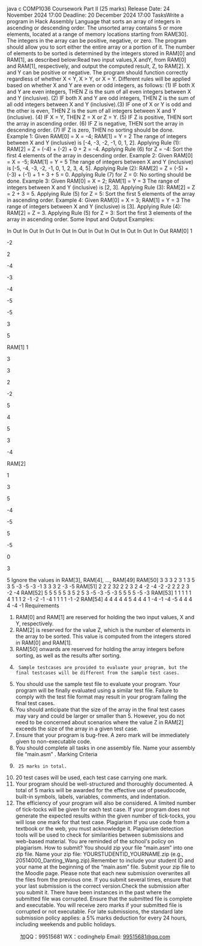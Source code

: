 java c
COMP1036 Coursework Part II (25   marks)
Release Date: 24 November 2024   17:00
Deadline: 20 December 2024   17:00
TasksWrite   a   program   in   Hack   Assembly   Language   that   sorts   an   array   of integers   in   ascending   or   descending   order.   The   unsorted array contains 5 or more elements, located at a range of   memory locations starting from RAM[30]. The integers   in the array can be positive, negative, or zero.
The program   should   allow you   to   sort   either the   entire   array   or   a portion   of it.   The number   of elements   to   be   sorted   is   determined by the integers stored in RAM[0] and RAM[1], as   described below:Read two input   values,X andY, from RAM[0] and RAM[1],   respectively, and output the computed   result, Z, to RAM[2].   X and Y can be positive or negative. The program should function correctly regardless   of   whether X < Y, X   > Y,   or X   =   Y.
Different rules will be applied based on whether X and Y are even or   odd   integers,   as   follows:
(1)                IF both X and Y are even integers,   THEN Z   is the   sum   of   all   even   integers   between   X   and   Y   (inclusive).
(2)                IF both X and Y are odd integers, THEN   Z   is the   sum   of   all   odd   integers between X   and Y   (inclusive).(3)                IF one of   X or   Y is odd and   the   other   is   even,   THEN   Z   is   the   sum   of   all   integers between X   and   Y   (inclusive).
(4)                IF X = Y, THEN Z   = X   or   Z   = Y.
(5)                IF Z is positive, THEN sort the   array   in   ascending   order.
(6)                IF Z is negative, THEN sort the   array   in descending   order.
(7)                IF Z is zero, THEN no   sorting   should be done.
Example   1:
Given RAM[0] = X = -4; RAM[1] =   Y   =   2
The range of   integers between X and Y   (inclusive) is   [-4, -3, -2,   -1, 0,   1,   2].   Applying Rule (1): RAM[2] = Z = (-4)   +   (-2)   +   0   +   2   =   -4.
Applying Rule (6) for Z = -4:   Sort the first 4   elements   of   the   array   in   descending   order.
Example 2:
Given RAM[0] = X = -5; RAM[1] = Y   =   5
The range of   integers between X and Y   (inclusive) is   [-5, -4, -3,   -2,   -1, 0,   1,   2,   3,   4,   5].   Applying Rule (2): RAM[2] = Z = (-5)   +   (-3)   +   (-1)   +   1   +   3   +   5   =   0.
Applying Rule (7) for Z = 0: No   sorting   should be done.
Example 3:
Given RAM[0] = X = 2; RAM[1] = Y   =   3
The range of   integers between X   and Y   (inclusive) is   [2, 3].   Applying Rule (3): RAM[2] = Z =   2   +   3   =   5.
Applying Rule (5) for Z = 5:   Sort the first   5   elements   of   the   array   in   ascending   order.
Example 4:
Given RAM[0] = X = 3; RAM[1]   = Y   =   3
The range of   integers between X and Y   (inclusive) is   [3].   Applying Rule (4): RAM[2] = Z   =   3.
Applying Rule (5) for Z = 3:   Sort the first   3   elements   of   the   array   in   ascending   order.   Some Input and Output Examples:
   
In
Out
In
Out
In
Out
In
Out
In
Out
In
Out
In
Out
In
Out
In
Out
In
Out
RAM[0]
1
   
-2
   
2
   
-4
   
-3
   
-4
   
-5
   
-5
   
3
   
5
   
RAM[1]
1
   
3
   
3
   
2
   
-2
   
5
   
4
   
5
   
3
   
-4
   
RAM[2]
   
1
   
3
   
5
   
-4
   
-5
   
5
   
-5
   
0
   
3
   
5
Ignore the values in RAM[3], RAM[4],   …, RAM[49]
RAM[50]
3
3
3
2
3
1
3
5
3
5
-3
-5
-3
-1
3
3
3
2
-3
-5
RAM[51]
2
2
2
32
2
2
3
2
4
-2
-4
-2
-2
2
2
2
3
-2
-4
RAM[52]
5
5
5
5
5
3
5
2
5
3
-5
-3
-5
-3
5
5
5
5
-5
-3
RAM[53]
1
1
1
1
1
4
1
1
1
2
-1
-2
-1
-4
1
1
1
1
-1
-2
RAM[54]
4
4
4
4
4
5
4
4
4
1
-4
-1
-4
-5
4
4
4
4
-4
-1
Requirements
1.    RAM[0] and RAM[1] are reserved for holding   the two   input   values, X   and Y,   respectively.
2.    RAM[2] is reserved for the value Z, which is the number of   elements in the array to be sorted. This value is computed   from the integers stored in RAM[0]   and RAM[1].
3.    RAM[50] onwards are reserved for holding the   array   integers before   sorting,   as well   as the results   after   sorting.
4.      Sample testcases are provided to evaluate your program, but the final testcases will be different from the sample test cases.
5.    You should use the sample test   file to   evaluate your program. Your program will be   finally   evaluated using   a   similar   test file. Failure to comply with the test file format may result   in your program   failing the   final   test   cases.
6.    You should anticipate that the   size   of   the   array   in   the   final   test   cases   may   vary   and   could be   larger   or   smaller   than   5.   However, you do not need to be concerned about scenarios where the value Z in RAM[2] exceeds the size of   the array   in a   given test   case.
7.    Ensure that your program is bug-free. A zero mark will be immediately given to   non-executable   code.
8.    You should complete all tasks   in   one   assembly   file. Name your   assembly   file “main.asm”   .
Marking Criteria
1.      25 marks in total.
2.    20 test cases will be used, each test   case   carrying   one mark.
3.    Your   program   should   be   well-structured   and   thoroughly   documented.   A   total   of 5   marks   will   be   awarded   for   the   effective   use   of   pseudocode, built-in   symbols, labels, variables, comments, and   indentation.
4.    The   efficiency   of   your   program   will   also   be   considered.   A   limited   number   of   tick-tocks   will   be   given   for   each   test case. If   your   program   does   not   generate   the   expected   results   within   the   given   number   of   tick-tocks, you   will   lose   one mark for that test   case.
Plagiarism
If   you   use   code   from   a   textbook   or   the   web,   you   must   acknowledge   it.   Plagiarism   detection   tools   will   be   used   to   check for similarities between submissions and web-based material. You are reminded of   the   school's policy   on   plagiarism.
How to   submit?
You should zip your file “main.asm” into one zip file.   Name your zip file: YOURSTUDENTID_YOURNAME.zip (e.g.,   20514000_Danting_Wang.zip).Remember to include your student ID and your name at the beginning of   the “main.asm” file. Submit your zip file to the   Moodle page. Please note that each new submission overwrites all the   files   from the previous one.   If   you   submit   several   times, ensure that your last submission is the   correct version.Check the submission after you submit it.   There have been   instances   in   the past where the   submitted   file   was   corrupted.   Ensure that the submitted file is complete and executable. You will receive zero marks if   your submitted file is corrupted   or not executable.
For   late   submissions, the   standard   late   submission policy   applies:   a   5% marks   deduction   for   every 24   hours,   including   weekends and public holidays.

         
加QQ：99515681  WX：codinghelp  Email: 99515681@qq.com

